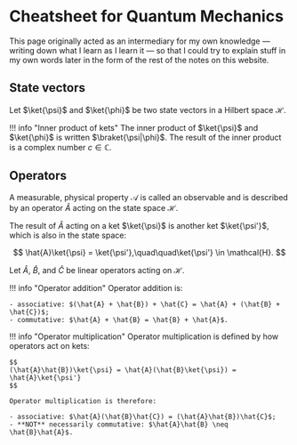 # Cheatsheet for Quantum Mechanics
This page originally acted as an intermediary for my own knowledge &mdash; writing down what I learn as I learn it &mdash; so that I could try to explain stuff in my own words later in the form of the rest of the notes on this website.

## State vectors
Let $\ket{\psi}$ and $\ket{\phi}$ be two state vectors in a Hilbert space $\mathcal{H}$.

!!! info "Inner product of kets"
    The inner product of $\ket{\psi}$ and $\ket{\phi}$ is written $\braket{\psi|\phi}$. The result of the inner product is a complex number $c \in \mathbb{C}$.

## Operators
A measurable, physical property $\mathcal{A}$ is called an observable and is described by an operator $\hat{A}$ acting on the state space $\mathcal{H}$.

The result of $\hat{A}$ acting on a ket $\ket{\psi}$ is another ket $\ket{\psi'}$, which is also in the state space:

$$
\hat{A}\ket{\psi} = \ket{\psi'},\quad\quad\ket{\psi'} \in \mathcal{H}.
$$

Let $\hat{A}$, $\hat{B}$, and $\hat{C}$ be linear operators acting on $\mathcal{H}$.

!!! info "Operator addition"
    Operator addition is:

    - associative: $(\hat{A} + \hat{B}) + \hat{C} = \hat{A} + (\hat{B} + \hat{C})$;
    - commutative: $\hat{A} + \hat{B} = \hat{B} + \hat{A}$.

!!! info "Operator multiplication"
    Operator multiplication is defined by how operators act on kets:
    
    $$
    (\hat{A}\hat{B})\ket{\psi} = \hat{A}(\hat{B}\ket{\psi}) = \hat{A}\ket{\psi'}
    $$

    Operator multiplication is therefore:
    
    - associative: $\hat{A}(\hat{B}\hat{C}) = (\hat{A}\hat{B})\hat{C}$;
    - **NOT** necessarily commutative: $\hat{A}\hat{B} \neq \hat{B}\hat{A}$.